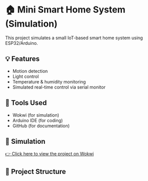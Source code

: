 # 🏠 Mini Smart Home System (Simulation)

This project simulates a small IoT-based smart home system using ESP32/Arduino.

## 💡 Features
- Motion detection
- Light control
- Temperature & humidity monitoring
- Simulated real-time control via serial monitor

## 🧰 Tools Used
- Wokwi (for simulation)
- Arduino IDE (for coding)
- GitHub (for documentation)

## 🔗 Simulation
[👉 Click here to view the project on Wokwi](https://wokwi.com/projects/example_link)

## 📂 Project Structure
